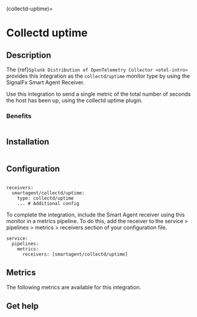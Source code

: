 (collectd-uptime)=

# Collectd uptime
<meta name="Description" content="Documentation on the collectd/uptime integration for Splunk Observability Cloud.">

## Description

The {ref}`Splunk Distribution of OpenTelemetry Collector <otel-intro>` provides this integration as the `collectd/uptime` monitor type by using the SignalFx Smart Agent Receiver.

Use this integration to send a single metric of the total number of seconds the host has been up, using the collectd uptime plugin.

### Benefits

```{include} /_includes/benefits.md
```

## Installation

```{include} /_includes/collector-installation-linux.md
```

## Configuration

```{include} /_includes/configuration.md
```

```
receivers:
  smartagent/collectd/uptime:
    type: collectd/uptime
    ... # Additional config
```

To complete the integration, include the Smart Agent receiver using this monitor in a metrics pipeline. To do this, add the receiver to the service > pipelines > metrics > receivers section of your configuration file.

```
service:
  pipelines:
    metrics:
      receivers: [smartagent/collectd/uptime]
```

## Metrics

The following metrics are available for this integration.

<div class="metrics-yaml"  url="https://raw.githubusercontent.com/signalfx/integrations/master/collectd-uptime/metrics.yaml"></div>

## Get help

```{include} /_includes/troubleshooting.md
```
